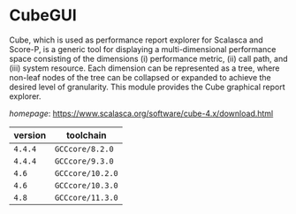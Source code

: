 # CubeGUI

Cube, which is used as performance report explorer for Scalasca and Score-P,  is a generic tool for displaying a multi-dimensional performance space  consisting of the dimensions (i) performance metric, (ii) call path, and  (iii) system resource. Each dimension can be represented as a tree, where  non-leaf nodes of the tree can be collapsed or expanded to achieve the  desired level of granularity.   This module provides the Cube graphical report explorer.

*homepage*: <https://www.scalasca.org/software/cube-4.x/download.html>

version | toolchain
--------|----------
``4.4.4`` | ``GCCcore/8.2.0``
``4.4.4`` | ``GCCcore/9.3.0``
``4.6`` | ``GCCcore/10.2.0``
``4.6`` | ``GCCcore/10.3.0``
``4.8`` | ``GCCcore/11.3.0``
